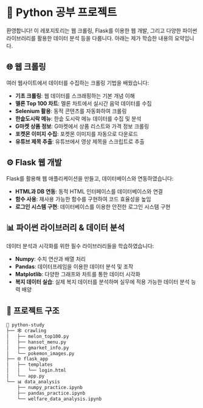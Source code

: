 # 🐍 Python 공부 프로젝트

환영합니다! 이 레포지토리는 웹 크롤링, Flask를 이용한 웹 개발, 그리고 다양한 파이썬 라이브러리를 활용한 데이터 분석 등을 다룹니다. 아래는 제가 학습한 내용의 요약입니다.

## 🌐 웹 크롤링
여러 웹사이트에서 데이터를 수집하는 크롤링 기법을 배웠습니다:
- **기초 크롤링**: 웹 데이터를 스크래핑하는 기본 개념 이해
- **멜론 Top 100 차트**: 멜론 차트에서 실시간 음악 데이터를 수집
- **Selenium 활용**: 동적 콘텐츠를 자동화하여 크롤링
- **한솥도시락 메뉴**: 한솥 도시락 메뉴 데이터를 수집 및 분석
- **G마켓 상품 정보**: G마켓에서 상품 리스트와 가격 정보 크롤링
- **포켓몬 이미지 수집**: 포켓몬 이미지를 자동으로 다운로드
- **유튜브 제목 추출**: 유튜브에서 영상 제목을 스크립트로 추출

## ⚙️ Flask 웹 개발
Flask를 활용해 웹 애플리케이션을 만들고, 데이터베이스와 연동하였습니다:
- **HTML과 DB 연동**: 동적 HTML 인터페이스를 데이터베이스와 연결
- **함수 사용**: 재사용 가능한 함수를 구현하여 코드 효율성을 높임
- **로그인 시스템 구현**: 데이터베이스를 이용한 안전한 로그인 시스템 구현

## 📊 파이썬 라이브러리 & 데이터 분석
데이터 분석과 시각화를 위한 필수 라이브러리들을 학습하였습니다:
- **Numpy**: 수치 연산과 배열 처리
- **Pandas**: 데이터프레임을 이용한 데이터 분석 및 조작
- **Matplotlib**: 다양한 그래프와 차트를 통한 데이터 시각화
- **복지 데이터 실습**: 실제 복지 데이터를 분석하며 실무에 적용 가능한 데이터 분석 능력 배양

## 🔗 프로젝트 구조

```bash
📂 python-study
├── 🕸️ crawling
│   ├── melon_top100.py
│   ├── hansot_menu.py
│   ├── gmarket_info.py
│   └── pokemon_images.py
├── 🌐 flask_app
│   ├── templates
│   │   └── login.html
│   └── app.py
└── 📊 data_analysis
    ├── numpy_practice.ipynb
    ├── pandas_practice.ipynb
    └── welfare_data_analysis.ipynb
